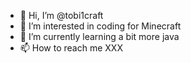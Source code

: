 - 👋 Hi, I’m @tobi1craft
- 👀 I’m interested in coding for Minecraft
- 🌱 I’m currently learning a bit more java
- 📫 How to reach me XXX

<!---
tobi1craft/tobi1craft is a ✨ special ✨ repository because its `README.md` (this file) appears on your GitHub profile.
You can click the Preview link to take a look at your changes.
--->
